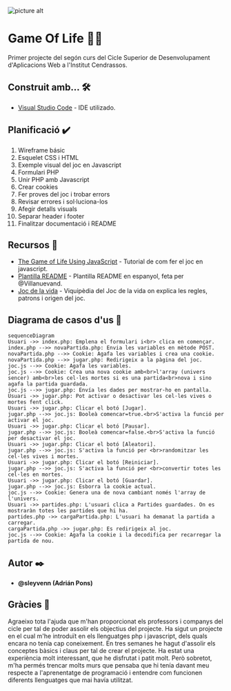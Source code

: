 ![picture alt](https://i.ibb.co/g9tb3FX/logo.png)
# Game Of Life 👨‍🚀

Primer projecte del segón curs del Cicle Superior de Desenvolupament d'Aplicacions Web a l'Institut Cendrassos.

## Construit amb... 🛠️

* [Visual Studio Code](https://code.visualstudio.com/) - IDE utilizado.

## Planificació ✔️

1. Wireframe básic
2. Esquelet CSS i HTML
3. Exemple visual del joc en Javascript
4. Formulari PHP
5. Unir PHP amb Javascript
6. Crear cookies
7. Fer proves del joc i trobar errors
8. Revisar errores i sol·luciona-los
9. Afegir detalls visuals
10. Separar header i footer
11. Finalitzar documentació i README

## Recursos 🌿

* [The Game of Life Using JavaScript](https://javascript.plainenglish.io/the-game-of-life-using-javascript-fc1aaec8274f) - Tutorial de com fer el joc en javascript.
* [Plantilla README](https://gist.github.com/Villanuevand/6386899f70346d4580c723232524d35a) - Plantilla README en espanyol, feta per @Villanuevand.
* [Joc de la vida](https://ca.wikipedia.org/wiki/Joc_de_la_vida) - Viquipèdia del Joc de la vida on explica les regles, patrons i origen del joc.

## Diagrama de casos d'us 🧭

```mermaid
sequenceDiagram
Usuari ->> index.php: Emplena el formulari i<br> clica en començar.
index.php -->> novaPartida.php: Envia les variables en mètode POST.
novaPartida.php -->> Cookie: Agafa les variables i crea una cookie.
novaPartida.php -->> jugar.php: Redirigeix a la pàgina del joc.
joc.js -->> Cookie: Agafa les variables.
joc.js -->> Cookie: Crea una nova cookie amb<br>l'array (univers sencer) amb<br>les cel·les mortes si es una partida<br>nova i sino agafa la partida guardada.
joc.js -->> jugar.php: Envía les dades per mostrar-ho en pantalla.
Usuari ->> jugar.php: Pot activar o desactivar les cel·les vives o mortes fent click.
Usuari ->> jugar.php: Clicar el botó [Jugar].
jugar.php -->> joc.js: Booleà comencar=true.<br>S'activa la funció per activar el joc.
Usuari ->> jugar.php: Clicar el botó [Pausar].
jugar.php -->> joc.js: Booleà comencar=false.<br>S'activa la funció per desactivar el joc.
Usuari ->> jugar.php: Clicar el botó [Aleatori].
jugar.php -->> joc.js: S'activa la funció per <br>randomitzar les cel·les vives i mortes.
Usuari ->> jugar.php: Clicar el botó [Reiniciar].
jugar.php -->> joc.js: S'activa la funció per <br>convertir totes les cel·les en mortes.
Usuari ->> jugar.php: Clicar el botó [Guardar].
jugar.php -->> joc.js: Esborra la cookie actual.
joc.js -->> Cookie: Genera una de nova cambiant només l'array de l'univers.
Usuari ->> partides.php: L'usuari clica a Partides guardades. On es mostraràn totes les partides que hi ha.
partides.php ->> cargaPartida.php: L'usuari ha demanat la partida a carregar. 
cargaPartida.php ->> jugar.php: Es redirigeix al joc.
joc.js -->> Cookie: Agafa la cookie i la decodifica per recarregar la partida de nou.

```


## Autor ✒️

* **@sleyvenn (Adrián Pons)**

## Gràcies 🎁

Agraeixo tota l'ajuda que m'han proporcionat els professors i companys del cicle per tal de poder assolir els objectius del projecte. 
Ha sigut un projecte en el cual m'he introduït en els llenguatges php i javascript, dels quals encara no tenía cap coneixement. En tres semanes he hagut d'assolir els conceptes bàsics i claus per tal de crear el projecte. 
Ha estat una experiència molt interessant, que he disfrutat i patit molt. Però sobretot, m'ha permés trencar molts murs que pensaba que hi tenía davant meu respecte a l'aprenentatge de programació i entendre com funcionen diferents llenguatges que mai havía utilitzat.
